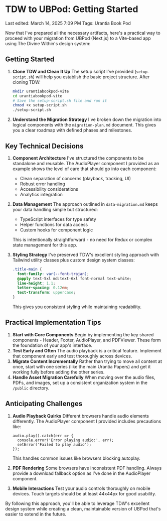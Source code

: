 # TDW to UBPod: Getting Started

Last edited: March 14, 2025 7:09 PM
Tags: Urantia Book Pod

Now that I've prepared all the necessary artifacts, here's a practical way to proceed with your migration from UBPod (Next.js) to a Vite-based app using The Divine Within's design system:

## Getting Started

1. **Clone TDW and Clean It Up**
The setup script I've provided (`setup-script.sh`) will help you establish the basic project structure. After cloning TDW:
    
    ```bash
    mkdir urantiabookpod-vite
    cd urantiabookpod-vite
    # Save the setup-script.sh file and run it
    chmod +x setup-script.sh
    ./setup-script.sh
    
    ```
    
2. **Understand the Migration Strategy**
I've broken down the migration into logical components with the `migration-plan.md` document. This gives you a clear roadmap with defined phases and milestones.

## Key Technical Decisions

1. **Component Architecture**
I've structured the components to be standalone and reusable. The AudioPlayer component I provided as an example shows the level of care that should go into each component:
    - Clean separation of concerns (playback, tracking, UI)
    - Robust error handling
    - Accessibility considerations
    - Analytics integration
2. **Data Management**
The approach outlined in `data-migration.md` keeps your data handling simple but structured:
    - TypeScript interfaces for type safety
    - Helper functions for data access
    - Custom hooks for component logic
    
    This is intentionally straightforward - no need for Redux or complex state management for this app.
    
3. **Styling Strategy**
I've preserved TDW's excellent styling approach with Tailwind utility classes plus custom design system classes:
    
    ```css
    .title-main {
      font-family: var(--font-trajan);
      @apply text-5xl md:text-6xl font-normal text-white;
      line-height: 1.1;
      letter-spacing: 0.12em;
      text-transform: uppercase;
    }
    
    ```
    
    This gives you consistent styling while maintaining readability.
    

## Practical Implementation Tips

1. **Start with Core Components**
Begin by implementing the key shared components - Header, Footer, AudioPlayer, and PDFViewer. These form the foundation of your app's interface.
2. **Test Early and Often**
The audio playback is a critical feature. Implement that component early and test thoroughly across devices.
3. **Migrate Content Incrementally**
Rather than trying to move all content at once, start with one series (like the main Urantia Papers) and get it working fully before adding the other series.
4. **Handle Asset Migration Carefully**
When moving over the audio files, PDFs, and images, set up a consistent organization system in the `/public` directory.

## Anticipating Challenges

1. **Audio Playback Quirks**
Different browsers handle audio elements differently. The AudioPlayer component I provided includes precautions like:
    
    ```tsx
    audio.play().catch(err => {
      console.error('Error playing audio:', err);
      setError('Failed to play audio');
    });
    
    ```
    
    This handles common issues like browsers blocking autoplay.
    
2. **PDF Rendering**
Some browsers have inconsistent PDF handling. Always provide a download fallback option as I've done in the AudioPlayer component.
3. **Mobile Interactions**
Test your audio controls thoroughly on mobile devices. Touch targets should be at least 44x44px for good usability.

By following this approach, you'll be able to leverage TDW's excellent design system while creating a clean, maintainable version of UBPod that's easier to extend in the future.